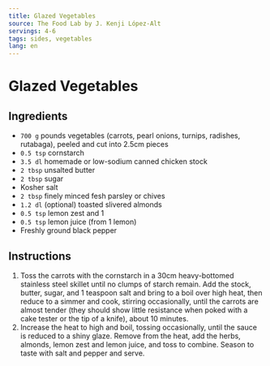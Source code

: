 ```yaml
---
title: Glazed Vegetables
source: The Food Lab by J. Kenji López-Alt
servings: 4-6
tags: sides, vegetables
lang: en
---
```


# Glazed Vegetables

## Ingredients

* `700 g` pounds vegetables (carrots, pearl onions, turnips, radishes, rutabaga), peeled and cut into 2.5cm pieces
* `0.5 tsp` cornstarch
* `3.5 dl` homemade or low-sodium canned chicken stock
* `2 tbsp` unsalted butter
* `2 tbsp` sugar
* Kosher salt
* `2 tbsp` finely minced fesh parsley or chives
* `1.2 dl` (optional) toasted slivered almonds
* `0.5 tsp` lemon zest and 1
* `0.5 tsp` lemon juice (from 1 lemon)
* Freshly ground black pepper

## Instructions

1. Toss the carrots with the cornstarch in a 30cm heavy-bottomed stainless steel skillet until no clumps of starch remain. Add the stock, butter, sugar, and 1 teaspoon salt and bring to a boil over high heat, then reduce to a simmer and cook, stirring occasionally, until the carrots are almost tender (they should show little resistance when poked with a cake tester or the tip of a knife), about 10 minutes.
2. Increase the heat to high and boil, tossing occasionally, until the sauce is reduced to a shiny glaze. Remove from the heat, add the herbs, almonds, lemon zest and lemon juice, and toss to combine. Season to taste with salt and pepper and serve.
